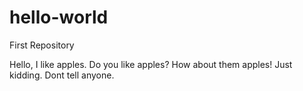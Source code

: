 # hello-world
First Repository

Hello, I like apples. Do you like apples? How about them apples!
Just kidding. Dont tell anyone.
